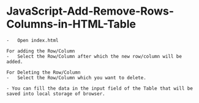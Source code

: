 # JavaScript-Add-Remove-Rows-Columns-in-HTML-Table

	-	Open index.html

	For adding the Row/Column
	-	Select the Row/Column after which the new row/column will be added.
	
	For Deleting the Row/Column
	-	Select the Row/Column which you want to delete.
	
	- You can fill the data in the input field of the Table that will be saved into local storage of browser.